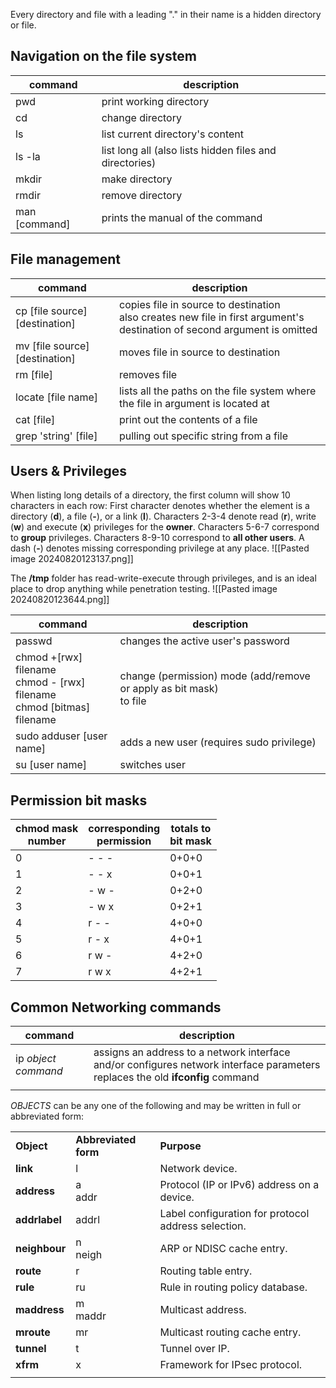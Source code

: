 Every directory and file with a leading "." in their name is a hidden directory or file.

## Navigation on the file system

| command       | description                                             |
| ------------- | ------------------------------------------------------- |
| pwd           | print working directory                                 |
| cd            | change directory                                        |
| ls            | list current directory's content                        |
| ls -la        | list long all (also lists hidden files and directories) |
| mkdir         | make directory                                          |
| rmdir         | remove directory                                        |
| man [command] | prints the manual of the command                        |

## File management

| command                        | description                                                                                                                 |
| ------------------------------ | --------------------------------------------------------------------------------------------------------------------------- |
| cp [file source] [destination] | copies file in source to destination<br>also creates new file in first argument's destination of second argument is omitted |
| mv [file source] [destination] | moves file in source to destination                                                                                         |
| rm [file]                      | removes file                                                                                                                |
| locate [file name]             | lists all the paths on the file system where the file in argument is located at                                             |
| cat [file]                     | print out the contents of a file                                                                                            |
| grep 'string' [file]           | pulling out specific string from a file                                                                                     |

## Users & Privileges

When listing long details of a directory, the first column will show 10 characters in each row:
First character denotes whether the element is a directory (**d**), a file (**-**), or a link (**l**).
Characters 2-3-4 denote read (**r**), write (**w**) and execute (**x**) privileges for the **owner**.
Characters 5-6-7 correspond to **group** privileges.
Characters 8-9-10 correspond to **all other users**.
A dash (**-**) denotes missing corresponding privilege at any place.
![[Pasted image 20240820123137.png]]

The **/tmp** folder has read-write-execute through privileges, and is an ideal place to drop anything while penetration testing.
![[Pasted image 20240820123644.png]]

| command                                                                    | description                                                           |
| -------------------------------------------------------------------------- | --------------------------------------------------------------------- |
| passwd                                                                     | changes the active user's password                                    |
| chmod +[rwx] filename<br>chmod - [rwx] filename<br>chmod [bitmas] filename | change (permission) mode (add/remove or apply as bit mask)<br>to file |
| sudo adduser [user name]                                                   | adds a new user (requires sudo privilege)                             |
| su [user name]                                                             | switches user                                                         |

## Permission bit masks

| chmod mask<br>number | corresponding<br>permission | totals to<br>bit mask |
| -------------------- | --------------------------- | --------------------- |
| 0                    | - - -                       | 0+0+0                 |
| 1                    | - - x                       | 0+0+1                 |
| 2                    | - w -                       | 0+2+0                 |
| 3                    | - w x                       | 0+2+1                 |
| 4                    | r - -                       | 4+0+0                 |
| 5                    | r - x                       | 4+0+1                 |
| 6                    | r w -                       | 4+2+0                 |
| 7                    | r w x                       | 4+2+1                 |

## Common Networking commands

| command             | description                                                                                                                       |
| ------------------- | --------------------------------------------------------------------------------------------------------------------------------- |
| ip *object command* | assigns an address to a network interface and/or configures network interface parameters<br>replaces the old **ifconfig** command |
|                     |                                                                                                                                   |
*OBJECTS* can be any one of the following and may be written in full or abbreviated form:

|               |                      |                                                     |
| ------------- | -------------------- | --------------------------------------------------- |
| **Object**    | **Abbreviated form** | **Purpose**                                         |
| **link**      | l                    | Network device.                                     |
| **address**   | a  <br>addr          | Protocol (IP or IPv6) address on a device.          |
| **addrlabel** | addrl                | Label configuration for protocol address selection. |
| **neighbour** | n  <br>neigh         | ARP or NDISC cache entry.                           |
| **route**     | r                    | Routing table entry.                                |
| **rule**      | ru                   | Rule in routing policy database.                    |
| **maddress**  | m  <br>maddr         | Multicast address.                                  |
| **mroute**    | mr                   | Multicast routing cache entry.                      |
| **tunnel**    | t                    | Tunnel over IP.                                     |
| **xfrm**      | x                    | Framework for IPsec protocol.                       |
|               |                      |                                                     |


